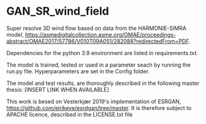 # GAN_SR_wind_field
Super resolve 3D wind flow based on data from the HARMONIE-SIMRA model, https://asmedigitalcollection.asme.org/OMAE/proceedings-abstract/OMAE2017/57786/V010T09A051/282088?redirectedFrom=PDF.

Dependencies for the python 3.9 environment are listed in requirements.txt. 

The model is trained, tested or used in a parameter seach by running the run.py file. Hyperparameters are set in the Config folder.

The model and test results, are thoroughly described in the following master thesis: [INSERT LINK WHEN AVAILABLE]

This work is besed on Vesterkjær 2019's implementation of ESRGAN, https://github.com/eirikeve/esrdgan/tree/master. It is therefore subject to APACHE licence, described in the LICENSE.txt file
